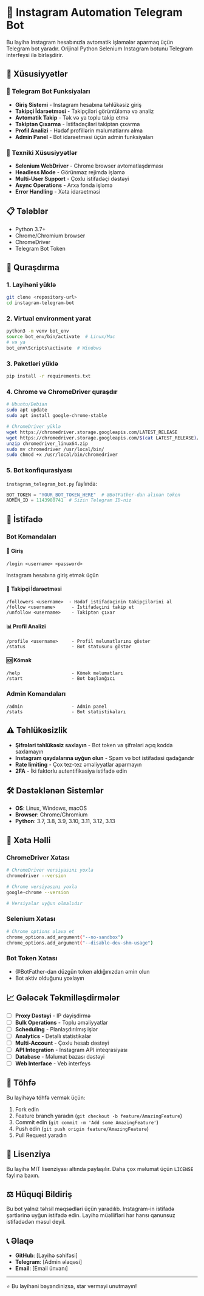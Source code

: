 # 🤖 Instagram Automation Telegram Bot

Bu layihə Instagram hesabınızla avtomatik işləmələr aparmaq üçün Telegram bot yaradır. Orijinal Python Selenium Instagram botunu Telegram interfeysi ilə birləşdirir.

## 🌟 Xüsusiyyətlər

### 📱 Telegram Bot Funksiyaları
- **Giriş Sistemi** - Instagram hesabına təhlükəsiz giriş
- **Takipçi İdarəetməsi** - Takipçiləri görüntüləmə və analiz
- **Avtomatik Takip** - Tək və ya toplu takip etmə
- **Takiptən Çıxarma** - İstifadəçiləri takiptən çıxarma
- **Profil Analizi** - Hədəf profillərin məlumatlarını alma
- **Admin Panel** - Bot idarəetməsi üçün admin funksiyaları

### 🔧 Texniki Xüsusiyyətlər
- **Selenium WebDriver** - Chrome browser avtomatlaşdırması
- **Headless Mode** - Görünməz rejimdə işləmə
- **Multi-User Support** - Çoxlu istifadəçi dəstəyi
- **Async Operations** - Arxa fonda işləmə
- **Error Handling** - Xəta idarəetməsi

## 📋 Tələblər

- Python 3.7+
- Chrome/Chromium browser
- ChromeDriver
- Telegram Bot Token

## 🚀 Quraşdırma

### 1. Layihəni yüklə
```bash
git clone <repository-url>
cd instagram-telegram-bot
```

### 2. Virtual environment yarat
```bash
python3 -m venv bot_env
source bot_env/bin/activate  # Linux/Mac
# və ya
bot_env\Scripts\activate  # Windows
```

### 3. Paketləri yüklə
```bash
pip install -r requirements.txt
```

### 4. Chrome və ChromeDriver quraşdır
```bash
# Ubuntu/Debian
sudo apt update
sudo apt install google-chrome-stable

# ChromeDriver yüklə
wget https://chromedriver.storage.googleapis.com/LATEST_RELEASE
wget https://chromedriver.storage.googleapis.com/$(cat LATEST_RELEASE)/chromedriver_linux64.zip
unzip chromedriver_linux64.zip
sudo mv chromedriver /usr/local/bin/
sudo chmod +x /usr/local/bin/chromedriver
```

### 5. Bot konfiqurasiyası
`instagram_telegram_bot.py` faylında:
```python
BOT_TOKEN = "YOUR_BOT_TOKEN_HERE"  # @BotFather-dan alınan token
ADMIN_ID = 1143980741  # Sizin Telegram ID-niz
```

## 📱 İstifadə

### Bot Komandaları

#### 🔐 Giriş
```
/login <username> <password>
```
Instagram hesabına giriş etmək üçün

#### 👥 Takipçi İdarəetməsi
```
/followers <username>  - Hədəf istifadəçinin takipçilərini al
/follow <username>      - İstifadəçini takip et
/unfollow <username>    - Takiptən çıxar
```

#### 📊 Profil Analizi
```
/profile <username>     - Profil məlumatlarını göstər
/status                 - Bot statusunu göstər
```

#### 🆘 Kömək
```
/help                   - Kömək məlumatları
/start                  - Bot başlanğıcı
```

### Admin Komandaları
```
/admin                  - Admin panel
/stats                  - Bot statistikaları
```

## ⚠️ Təhlükəsizlik

- **Şifrələri təhlükəsiz saxlayın** - Bot token və şifrələri açıq kodda saxlamayın
- **Instagram qaydalarına uyğun olun** - Spam və bot istifadəsi qadağandır
- **Rate limiting** - Çox tez-tez əməliyyatlar aparmayın
- **2FA** - İki faktorlu autentifikasiya istifadə edin

## 🛠️ Dəstəklənən Sistemlər

- **OS**: Linux, Windows, macOS
- **Browser**: Chrome/Chromium
- **Python**: 3.7, 3.8, 3.9, 3.10, 3.11, 3.12, 3.13

## 🔧 Xəta Həlli

### ChromeDriver Xətası
```bash
# ChromeDriver versiyasını yoxla
chromedriver --version

# Chrome versiyasını yoxla
google-chrome --version

# Versiyalar uyğun olmalıdır
```

### Selenium Xətası
```bash
# Chrome options əlavə et
chrome_options.add_argument("--no-sandbox")
chrome_options.add_argument("--disable-dev-shm-usage")
```

### Bot Token Xətası
- @BotFather-dan düzgün token aldığınızdan əmin olun
- Bot aktiv olduğunu yoxlayın

## 📈 Gələcək Təkmilləşdirmələr

- [ ] **Proxy Dəstəyi** - IP dəyişdirmə
- [ ] **Bulk Operations** - Toplu əməliyyatlar
- [ ] **Scheduling** - Planlaşdırılmış işlər
- [ ] **Analytics** - Detallı statistikalar
- [ ] **Multi-Account** - Çoxlu hesab dəstəyi
- [ ] **API Integration** - Instagram API inteqrasiyası
- [ ] **Database** - Məlumat bazası dəstəyi
- [ ] **Web Interface** - Veb interfeys

## 🤝 Töhfə

Bu layihəyə töhfə vermək üçün:
1. Fork edin
2. Feature branch yaradın (`git checkout -b feature/AmazingFeature`)
3. Commit edin (`git commit -m 'Add some AmazingFeature'`)
4. Push edin (`git push origin feature/AmazingFeature`)
5. Pull Request yaradın

## 📄 Lisenziya

Bu layihə MIT lisenziyası altında paylaşılır. Daha çox məlumat üçün `LICENSE` faylına baxın.

## ⚖️ Hüquqi Bildiriş

Bu bot yalnız təhsil məqsədləri üçün yaradılıb. Instagram-in istifadə şərtlərinə uyğun istifadə edin. Layihə müəllifləri hər hansı qanunsuz istifadədən məsul deyil.

## 📞 Əlaqə

- **GitHub**: [Layihə səhifəsi]
- **Telegram**: [Admin əlaqəsi]
- **Email**: [Email ünvanı]

---

⭐ Bu layihəni bəyəndinizsə, star verməyi unutmayın!